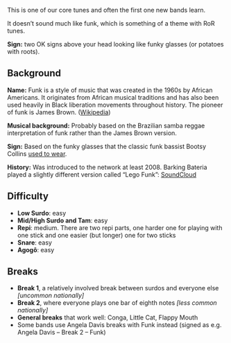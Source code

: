This is one of our core tunes and often the first one new bands learn.

It doesn’t sound much like funk, which is something of a theme with RoR tunes.

**Sign:** two OK signs above your head looking like funky glasses (or potatoes with roots).

## Background

**Name:** Funk is a style of music that was created in the 1960s by African Americans. It originates from African musical traditions and has also been used heavily in Black liberation movements throughout history. The pioneer of funk is James Brown. ([Wikipedia](https://en.wikipedia.org/wiki/Funk))

**Musical background:** Probably based on the Brazilian samba reggae interpretation of funk rather than the James Brown version.

**Sign:** Based on the funky glasses that the classic funk bassist Bootsy Collins [used to wear](https://media.npr.org/assets/artslife/arts/2009/10/bootsy-fa-0a236a00a27e682eed7c121e1f0454d4be5adee0-s600-c85.webp).

**History:** Was introduced to the network at least 2008. Barking Bateria played a slightly different version called “Lego Funk”: [SoundCloud](https://soundcloud.com/barking-bateria/lego-funk)

## Difficulty

* **Low Surdo**: easy
* **Mid/High Surdo and Tam**: easy
* **Repi**: medium. There are two repi parts, one harder one for playing with one stick and one easier (but longer) one for two sticks
* **Snare**: easy
* **Agogô**: easy

## Breaks

* **Break 1**, a relatively involved break between surdos and everyone else _\[uncommon nationally\]_
* **Break 2**, where everyone plays one bar of eighth notes _\[less common nationally\]_
* **General breaks** that work well: Conga, Little Cat, Flappy Mouth
* Some bands use Angela Davis breaks with Funk instead (signed as e.g. Angela Davis – Break 2 – Funk)
